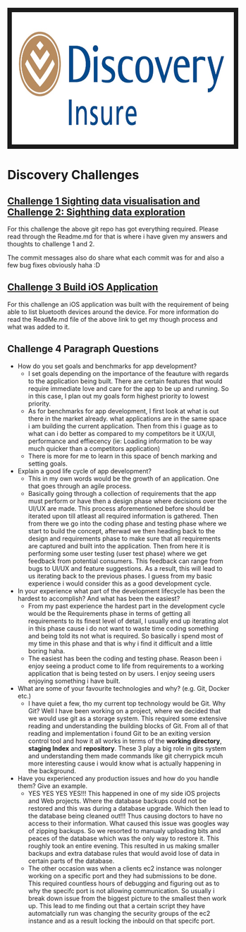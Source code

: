 <p align="center">
<img src="https://github.com/Khondwani/DiscoveryiOSChallenge/blob/18b5ba70f451bc7718324bd710040d9412df9fa5/Discovery-Insure.jpg" width="1000" height="300" border="10"/>
</p>

# Discovery Challenges

## [Challenge 1 Sighting data visualisation and Challenge 2: Sighthing data exploration](https://github.com/Khondwani/Challenge1-2)
For this challenge the above git repo has got everything required. Please read through the Readme.md for that is where i have given my answers and thoughts to challenge 1 and 2.

The commit messages also do share what each commit was for and also a few bug fixes obviously haha :D

## [Challenge 3 Build iOS Application](https://github.com/Khondwani/DiscoveryiOSChallenge)
For this challenge an iOS application was built with the requirement of being able to list bluetooth devices around the device.
For more information do read the ReadMe.md file of the above link to get my though process and what was added to it.

## Challenge 4 Paragraph Questions

- How do you set goals and benchmarks for app development?
  - I set goals depending on the importance of the feauture with regards to the application being built. There are certain features that would require immediate love and care for the app to be up and running. So in this case, I plan out my goals form highest priority to lowest priority.
  - As for benchmarks for app development, I first look at what is out there in the market already. what applications are in the same space i am building the current application. Then from this i guage as to what can i do better as compared to my competitors be it UX/UI, performance and effiecency (ie: Loading information to be way much quicker than a competitors application)
  - There is more for me to learn in this space of bench marking and setting goals. 
- Explain a good life cycle of app development?
  - This in my own words would be the growth of an application. One that goes through an agile process.
  - Basically going through a collection of requirements that the app must perform or have then a design phase where decisions over the UI/UX are made. This process aforementioned before should be iterated upon till atleast all required information is gathered. Then from there we go into the coding phase and testing phase where we start to build the concept, afterwad we then heading back to the design and requirements phase to make sure that all requirements are captured and built into the application. Then from here it is performing some user testing (user test phase) where we get feedback from potential consumers. This feedback can range from bugs to UI/UX and feature suggestions. As a result, this will lead to us iterating back to the previous phases. I guess from my basic experience i would consider this as a good development cycle.
- In your experience what part of the development lifecycle has been the hardest to accomplish? And what has been the easiest?
  - From my past experience the hardest part in the development cycle would be the Requirements phase in terms of getting all requirements to its finest level of detail, I usually end up iterating alot in this phase cause i do not want to waste time coding something and being told its not what is required. So basically i spend most of my time in this phase and that is why i find it difficult and a little boring haha.
  - The easiest has been the coding and testing phase. Reason been i enjoy seeing a product come to life from requirements to a working application that is being tested on by users. I enjoy seeing users enjoying something i have built.
- What are some of your favourite technologies and why? (e.g. Git, Docker etc.)
  -  I have quiet a few, tho my current top technology would be Git. Why Git? Well I have been working on a project, where we decided that we would use git as a storage system. This required some extensive reading and understanding the building blocks of Git. From all of that reading and implementation i found Git to be an exiting version control tool and how it all works in terms of the **working directory**, **staging Index** and **repository**. These 3 play a big role in gits system and understanding them made commands like git cherrypick mcuh more interesting cause i would know what is actually happening in the background. 
- Have you experienced any production issues and how do you handle them? Give an example.
  - YES YES YES YES!!! This happened in one of my side iOS projects and Web projects. Where the database backups could not be restored and this was during a database upgrade. Which then lead to the database being cleaned out!!! Thus causing doctors to have no access to their information. What caused this issue was googles way of zipping backups. So we resorted to manualy uploading bits and peaces of the database which was the only way to restore it. This roughly took an entire evening. This resulted in us making smaller backups and extra database rules that would avoid lose of data in certain parts of the database.
  - The other occasion was when a clients ec2 instance was nolonger working on a specific port and they had submissions to be done. This required countless hours of debugging and figuring out as to why the specifc port is not allowing communication. So usually i break down issue from the biggest picture to the smallest then work up. This lead to me finding out that a certain script they have automatcially run was changing the security groups of the ec2 instance and as a result locking the inbould on that specifc port.
    


